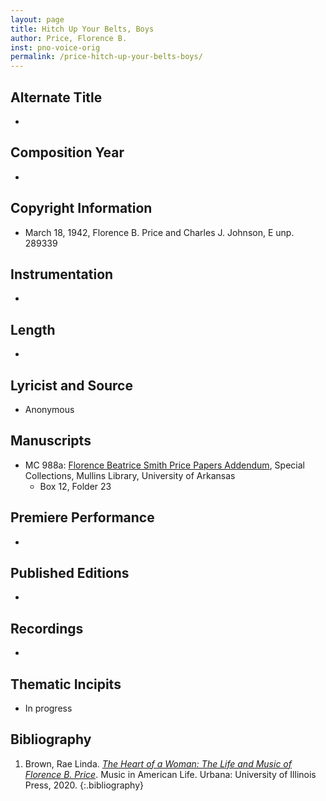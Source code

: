 ```yaml
---
layout: page
title: Hitch Up Your Belts, Boys
author: Price, Florence B.
inst: pno-voice-orig
permalink: /price-hitch-up-your-belts-boys/
---
```


## Alternate Title
- 

## Composition Year
- 

## Copyright Information
- March 18, 1942, Florence B. Price and Charles J. Johnson, E unp. 289339

## Instrumentation
- 

## Length
- 

## Lyricist and Source
- Anonymous

## Manuscripts
- MC 988a: <a href="https://uark.as.atlas-sys.com/repositories/2/resources/1522" target="_blank">Florence Beatrice Smith Price Papers Addendum</a>, Special Collections, Mullins Library, University of Arkansas
    * Box 12, Folder 23

## Premiere Performance
- 

## Published Editions
- 

## Recordings
- 

## Thematic Incipits
- In progress

## Bibliography
1. Brown, Rae Linda. <a href="https://www.worldcat.org/title/1122800180" target="_blank">*The Heart of a Woman: The Life and Music of Florence B. Price*</a>. Music in American Life. Urbana: University of Illinois Press, 2020.
{:.bibliography}
